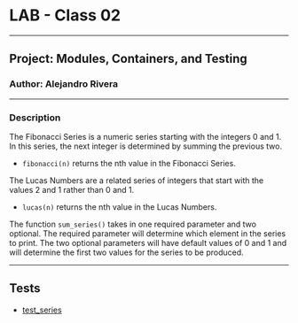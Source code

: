 # LAB - Class 02

--- 

## Project: Modules, Containers, and Testing

### Author: Alejandro Rivera

---

### Description

The Fibonacci Series is a numeric series starting with the integers 0 and 1. In this series, the next integer is determined by summing the previous two.

* `fibonacci(n)` returns the nth value in the Fibonacci Series. 

The Lucas Numbers are a related series of integers that start with the values 2 and 1 rather than 0 and 1.
  * `lucas(n)` returns the nth value in the Lucas Numbers.
  
The function `sum_series()` takes in one required parameter and two optional. The required parameter will determine which element in the series to print. The two optional parameters will have default values of 0 and 1 and will determine the first two values for the series to be produced.

---

## Tests

* [test_series](math-series/test_series.py)